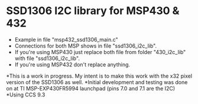 # SSD1306 I2C library for MSP430 & 432
- Example in file "msp432_ssd1306_main.c"
- Connections for both MSP shows in file "ssd1306_i2c_lib".
- If you're using MSP430 just replace both file from folder "430_i2c_lib" with file "ssd1306_i2c_lib".
- If you're using MSP432 don't replace anything.

*This is a work in progress. My intent is to make this work with the x32 pixel version of the SSD1306 as well.
*Initial development and testing was done on at TI MSP-EXP430FR5994 launchpad  (pins 7.0 and 7.1 are the I2C)
*Using CCS 9.3
